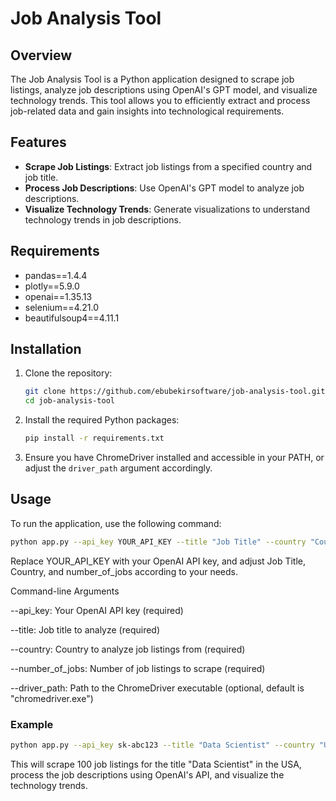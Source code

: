 # Job Analysis Tool

## Overview

The Job Analysis Tool is a Python application designed to scrape job listings, analyze job descriptions using OpenAI's GPT model, and visualize technology trends. This tool allows you to efficiently extract and process job-related data and gain insights into technological requirements.

## Features

- **Scrape Job Listings**: Extract job listings from a specified country and job title.
- **Process Job Descriptions**: Use OpenAI's GPT model to analyze job descriptions.
- **Visualize Technology Trends**: Generate visualizations to understand technology trends in job descriptions.

## Requirements
- pandas==1.4.4
- plotly==5.9.0
- openai==1.35.13
- selenium==4.21.0
- beautifulsoup4==4.11.1

## Installation

1. Clone the repository:

    ```bash
    git clone https://github.com/ebubekirsoftware/job-analysis-tool.git
    cd job-analysis-tool
    ```

2. Install the required Python packages:

    ```bash
    pip install -r requirements.txt
    ```

3. Ensure you have ChromeDriver installed and accessible in your PATH, or adjust the `driver_path` argument accordingly.

## Usage

To run the application, use the following command:

```bash
python app.py --api_key YOUR_API_KEY --title "Job Title" --country "Country" --number_of_jobs 100
```

Replace YOUR_API_KEY with your OpenAI API key, and adjust Job Title, Country, and number_of_jobs according to your needs.

Command-line Arguments

--api_key: Your OpenAI API key (required)

--title: Job title to analyze (required)

--country: Country to analyze job listings from (required)

--number_of_jobs: Number of job listings to scrape (required)

--driver_path: Path to the ChromeDriver executable (optional, default is "chromedriver.exe")

### Example

```bash
python app.py --api_key sk-abc123 --title "Data Scientist" --country "USA" --number_of_jobs 100
```

This will scrape 100 job listings for the title "Data Scientist" in the USA, process the job descriptions using OpenAI's API, and visualize the technology trends.
